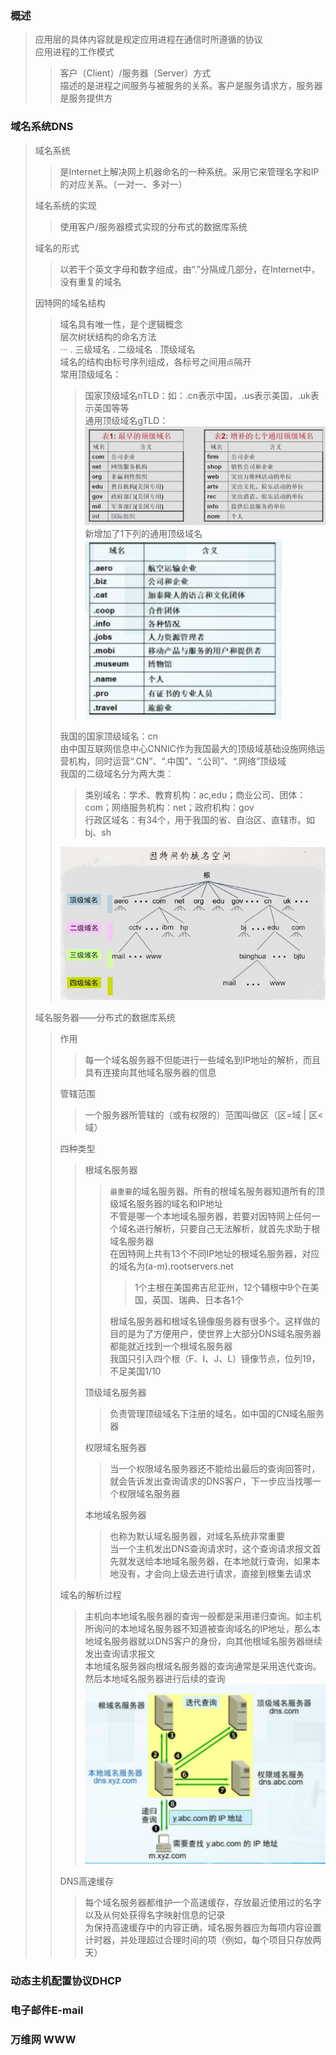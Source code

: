 ### 概述  
> 应用层的具体内容就是规定应用进程在通信时所遵循的协议  
> 应用进程的工作模式
>> 客户（Client）/服务器（Server）方式  
>> 描述的是进程之间服务与被服务的关系。客户是服务请求方，服务器是服务提供方  
>
### 域名系统DNS  
> 域名系统  
>> 是Internet上解决网上机器命名的一种系统。采用它来管理名字和IP的对应关系。（一对一、多对一）  
>
> 域名系统的实现  
>> 使用客户/服务器模式实现的分布式的数据库系统  
>
> 域名的形式   
>> 以若干个英文字母和数字组成，由“.”分隔成几部分，在Internet中，没有重复的域名  
>
> 因特网的域名结构  
>> 域名具有唯一性，是个逻辑概念  
>> 层次树状结构的命名方法  
>> ··· . 三级域名 . 二级域名 . 顶级域名  
>> 域名的结构由标号序列组成，各标号之间用`点`隔开  
>> 常用顶级域名：  
>>> 国家顶级域名nTLD：如：.cn表示中国，.us表示美国，.uk表示英国等等  
>>> 通用顶级域名gTLD：  
![image1](https://github.com/onshero/PCN/blob/picture/%E9%80%9A%E7%94%A8%E9%A1%B6%E7%BA%A7%E5%9F%9F%E5%90%8D.png)  
新增加了1下列的通用顶级域名  
![image2](https://github.com/onshero/PCN/blob/picture/%E9%80%9A%E7%94%A8%E9%A1%B6%E7%BA%A7%E5%9F%9F%E5%90%8D2.png)  
>> 
>>我国的国家顶级域名：cn  
>> 由中国互联网信息中心CNNIC作为我国最大的顶级域基础设施网络运营机构，同时运营“.CN”、“.中国”、“.公司”、“.网络”顶级域  
>> 我国的二级域名分为两大类：  
>>> 类别域名：学术、教育机构：ac,edu；商业公司、团体：com；网络服务机构：net；政府机构：gov  
>>> 行政区域名：有34个，用于我国的省、自治区、直辖市。如bj、sh  
>>
>> ![image3](https://github.com/onshero/PCN/blob/picture/%E5%9B%A0%E7%89%B9%E7%BD%91%E7%9A%84%E5%9F%9F%E5%90%8D%E7%A9%BA%E9%97%B4.png)  
>
> 域名服务器——分布式的数据库系统  
>> 作用
>>> 每一个域名服务器不但能进行一些域名到IP地址的解析，而且具有连接向其他域名服务器的信息  
>>
>> 管辖范围  
>>> 一个服务器所管辖的（或有权限的）范围叫做区（区=域 | 区<域）  
>>
>> 四种类型  
>>> 根域名服务器  
>>>> `最重要`的域名服务器。所有的根域名服务器知道所有的顶级域名服务器的域名和IP地址  
>>>> 不管是哪一个本地域名服务器，若要对因特网上任何一个域名进行解析，只要自己无法解析，就首先求助于根域名服务器  
>>>> 在因特网上共有13个不同IP地址的根域名服务器，对应的域名为(a-m).rootservers.net    
>>>>> 1个主根在美国弗吉尼亚州，12个辅根中9个在美国，英国、瑞典、日本各1个  
>>>>
>>>> 根域名服务器和根域名镜像服务器有很多个。这样做的目的是为了方便用户，使世界上大部分DNS域名服务器都能就近找到一个根域名服务器  
>>>> 我国只引入四个根（F、I、J、L）镜像节点，位列19，不足美国1/10  
>>>
>>> 顶级域名服务器  
>>>> 负责管理顶级域名下注册的域名，如中国的CN域名服务器  
>>>
>>> 权限域名服务器  
>>>> 当一个权限域名服务器还不能给出最后的查询回答时，就会告诉发出查询请求的DNS客户，下一步应当找哪一个权限域名服务器  
>>>
>>> 本地域名服务器  
>>>> 也称为默认域名服务器，对域名系统非常重要  
>>>> 当一个主机发出DNS查询请求时，这个查询请求报文首先就发送给本地域名服务器，在本地就行查询，如果本地没有，才会向上级去进行请求，直接到根集去请求  
>>>
>>
>> 域名的解析过程  
>>> 主机向本地域名服务器的查询一般都是采用递归查询。如主机所询问的本地域名服务器不知道被查询域名的IP地址，那么本地域名服务器就以DNS客户的身份，向其他根域名服务器继续发出查询请求报文  
>>> 本地域名服务器向根域名服务器的查询通常是采用迭代查询。然后本地域名服务器进行后续的查询  
>>> ![image4](https://github.com/onshero/PCN/blob/picture/%E5%9F%9F%E5%90%8D%E8%A7%A3%E6%9E%90%E8%BF%87%E7%A8%8B.png)  
>>
>> DNS高速缓存  
>>> 每个域名服务器都维护一个高速缓存，存放最近使用过的名字以及从何处获得名字映射信息的记录  
>>> 为保持高速缓存中的内容正确，域名服务器应为每项内容设置计时器，并处理超过合理时间的项（例如，每个项目只存放两天）  
>>

### 动态主机配置协议DHCP  
### 电子邮件E-mail  
### 万维网 WWW  
